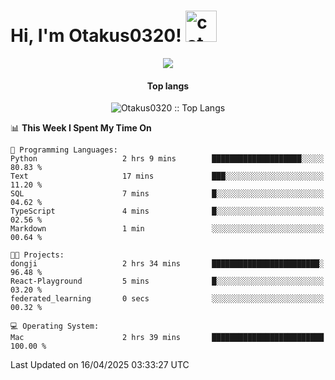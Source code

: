 <h1> Hi, I'm Otakus0320! <img src="https://media.giphy.com/media/mGcNjsfWAjY5AEZNw6/giphy.gif" width="50" alt="cat"></h1>

<p align="center"><a href="https://wakatime.com/@044d69d0-1253-4f60-96b6-5d19a0f9dde5"><img src="https://wakatime.com/badge/user/044d69d0-1253-4f60-96b6-5d19a0f9dde5.svg" /></a></p>

<h4 align="center">Top langs</h4>

<p align="center"><img src="https://github-readme-stats.vercel.app/api/top-langs/?username=Otakus0320&langs_count=10&theme=tokyonight&layout=compact&timestamp={{random_number}}" alt="Otakus0320 :: Top Langs" /></p>

<!--START_SECTION:waka-->
📊 **This Week I Spent My Time On** 

```text
💬 Programming Languages: 
Python                   2 hrs 9 mins        ████████████████████░░░░░   80.83 % 
Text                     17 mins             ███░░░░░░░░░░░░░░░░░░░░░░   11.20 % 
SQL                      7 mins              █░░░░░░░░░░░░░░░░░░░░░░░░   04.62 % 
TypeScript               4 mins              █░░░░░░░░░░░░░░░░░░░░░░░░   02.56 % 
Markdown                 1 min               ░░░░░░░░░░░░░░░░░░░░░░░░░   00.64 % 

🐱‍💻 Projects: 
dongji                   2 hrs 34 mins       ████████████████████████░   96.48 % 
React-Playground         5 mins              █░░░░░░░░░░░░░░░░░░░░░░░░   03.20 % 
federated_learning       0 secs              ░░░░░░░░░░░░░░░░░░░░░░░░░   00.32 % 

💻 Operating System: 
Mac                      2 hrs 39 mins       █████████████████████████   100.00 % 
```


 Last Updated on 16/04/2025 03:33:27 UTC
<!--END_SECTION:waka-->
